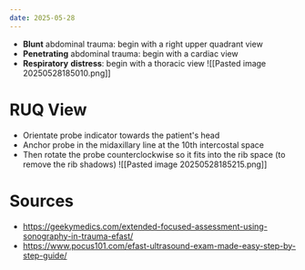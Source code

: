 ```yaml
---
date: 2025-05-28
---
```

- **Blunt** abdominal trauma: begin with a right upper quadrant view
- **Penetrating** abdominal trauma: begin with a cardiac view
- **Respiratory** **distress**: begin with a thoracic view
![[Pasted image 20250528185010.png]]
# RUQ View
- Orientate probe indicator towards the patient's head
- Anchor probe in the midaxillary line at the 10th intercostal space
- Then rotate the probe counterclockwise so it fits into the rib space (to remove the rib shadows)
![[Pasted image 20250528185215.png]]
# Sources
- https://geekymedics.com/extended-focused-assessment-using-sonography-in-trauma-efast/
- https://www.pocus101.com/efast-ultrasound-exam-made-easy-step-by-step-guide/